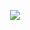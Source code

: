 <p align="center">
  <img src="https://github.com/p1ckzi/p1ckzi/blob/main/writing-exploit-code.gif">
</p>
